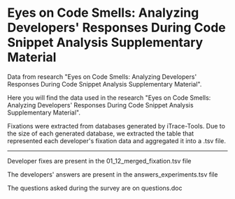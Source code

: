 # Eyes on Code Smells: Analyzing Developers' Responses During Code Snippet Analysis Supplementary Material

Data from research "Eyes on Code Smells: Analyzing Developers' Responses During Code Snippet Analysis Supplementary Material".

Here you will find the data used in the research "Eyes on Code Smells: Analyzing Developers' Responses During Code Snippet Analysis Supplementary Material".

Fixations were extracted from databases generated by iTrace-Tools. Due to the size of each generated database, we extracted the table that represented each developer's fixation data and aggregated it into a .tsv file.


-------


Developer fixes are present in the 01_12_merged_fixation.tsv file

The developers' answers are present in the answers_experiments.tsv file

The questions asked during the survey are on questions.doc
